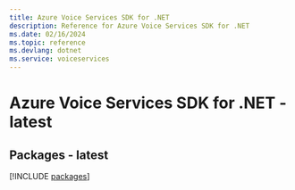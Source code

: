 ```yaml
---
title: Azure Voice Services SDK for .NET
description: Reference for Azure Voice Services SDK for .NET
ms.date: 02/16/2024
ms.topic: reference
ms.devlang: dotnet
ms.service: voiceservices
---
```

# Azure Voice Services SDK for .NET - latest
## Packages - latest
[!INCLUDE [packages](voice-services-index.md)]